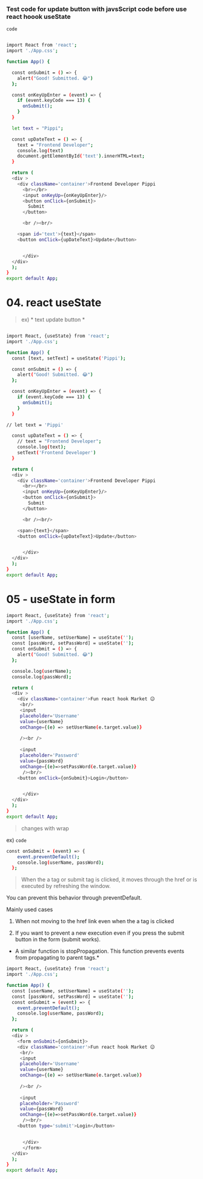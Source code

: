 ### Test code for update button with javsScript code before use  react hoook useState

`code`

```bash

import React from 'react';
import './App.css';

function App() {

  const onSubmit = () => {
    alert("Good! Submitted. 😂")
  };

  const onKeyUpEnter = (event) => {
    if (event.keyCode === 13) {
      onSubmit();
    }
  }

  let text = "Pippi";

  const upDateText = () => {
    text = "Frontend Developer";
    console.log(text)
    document.getElementById('text').innerHTML=text;
  }

  return (
  <div >
    <div className='container'>Frontend Developer Pippi 
      <br></br>
      <input onKeyUp={onKeyUpEnter}/>
      <button onClick={onSubmit}>
        Submit
      </button>

      <br /><br/>

    <span id='text'>{text}</span>
    <button onClick={upDateText}>Update</button>


      </div>
  </div>
  );
}
export default App;

```

# 04. react useState 
> ex) * text update button *

```bash

import React, {useState} from 'react';
import './App.css';

function App() {
  const [text, setText] = useState('Pippi');

  const onSubmit = () => {
    alert("Good! Submitted. 😂")
  };

  const onKeyUpEnter = (event) => {
    if (event.keyCode === 13) {
      onSubmit();
    }
  }

// let text = 'Pippi'

  const upDateText = () => {
    // text = "Frontend Developer";
    console.log(text);
    setText('Frontend Developer') 
  }

  return (
  <div >
    <div className='container'>Frontend Developer Pippi 
      <br></br>
      <input onKeyUp={onKeyUpEnter}/>
      <button onClick={onSubmit}>
        Submit
      </button>

      <br /><br/>

    <span>{text}</span>
    <button onClick={upDateText}>Update</button>


      </div>
  </div>
  );
}
export default App;

```
# 05 - useState in form 

```bash
import React, {useState} from 'react';
import './App.css';

function App() {
  const [userName, setUserName] = useState('');
  const [passWord, setPassWord] = useState('');
  const onSubmit = () => {
    alert("Good! Submitted. 😂")
  };

  console.log(userName);
  console.log(passWord);

  return (
  <div >
    <div className='container'>Fun react hook Market 😉
     <br/>
     <input 
     placeholder='Username' 
     value={userName}
     onChange={(e) => setUserName(e.target.value)}
  
     /><br />
   
     <input
     placeholder='Password'
     value={passWord}
     onChange={(e)=>setPassWord(e.target.value)}
      /><br/>
    <button onClick={onSubmit}>Login</button>


      </div>
  </div>
  );
}
export default App;


```

> changes with wrap <form></form> 

ex) `code`

```bash
const onSubmit = (event) => {
    event.preventDefault();
    console.log(userName, passWord);
  };

```

> When the a tag or submit tag is clicked, it moves through the href or is executed by refreshing the window.

You can prevent this behavior through preventDefault.

 

Mainly used cases

1. When not moving to the href link even when the a tag is clicked

2. If you want to prevent a new execution even if you press the submit button in the form (submit works).

* A similar function is stopPropagation. This function prevents events from propagating to parent tags.*

```bash
import React, {useState} from 'react';
import './App.css';

function App() {
  const [userName, setUserName] = useState('');
  const [passWord, setPassWord] = useState('');
  const onSubmit = (event) => {
    event.preventDefault();
    console.log(userName, passWord);
  };

  return (
  <div >
    <form onSubmit={onSubmit}>
    <div className='container'>Fun react hook Market 😉
     <br/>
     <input 
     placeholder='Username' 
     value={userName}
     onChange={(e) => setUserName(e.target.value)}
  
     /><br />
   
     <input
     placeholder='Password'
     value={passWord}
     onChange={(e)=>setPassWord(e.target.value)}
      /><br/>
    <button type='submit'>Login</button>


      </div>
      </form>
  </div>
  );
}
export default App;

```



